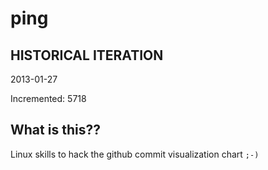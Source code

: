 # ping

## HISTORICAL ITERATION
2013-01-27

Incremented: 5718

## What is this?? 
Linux skills to hack the github commit visualization chart `;-)`
